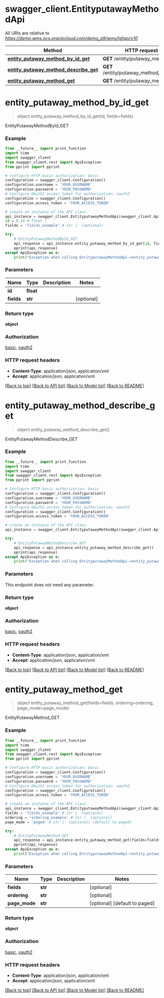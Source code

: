 # swagger_client.EntityputawayMethodApi

All URIs are relative to *https://demo.wms.ocs.oraclecloud.com/demo_a9/wms/lgfapi/v10*

Method | HTTP request | Description
------------- | ------------- | -------------
[**entity_putaway_method_by_id_get**](EntityputawayMethodApi.md#entity_putaway_method_by_id_get) | **GET** /entity/putaway_method/{id} | EntityPutawayMethodById_GET
[**entity_putaway_method_describe_get**](EntityputawayMethodApi.md#entity_putaway_method_describe_get) | **GET** /entity/putaway_method/describe | EntityPutawayMethodDescribe_GET
[**entity_putaway_method_get**](EntityputawayMethodApi.md#entity_putaway_method_get) | **GET** /entity/putaway_method | EntityPutawayMethod_GET


# **entity_putaway_method_by_id_get**
> object entity_putaway_method_by_id_get(id, fields=fields)

EntityPutawayMethodById_GET



### Example
```python
from __future__ import print_function
import time
import swagger_client
from swagger_client.rest import ApiException
from pprint import pprint

# Configure HTTP basic authorization: basic
configuration = swagger_client.Configuration()
configuration.username = 'YOUR_USERNAME'
configuration.password = 'YOUR_PASSWORD'
# Configure OAuth2 access token for authorization: oauth2
configuration = swagger_client.Configuration()
configuration.access_token = 'YOUR_ACCESS_TOKEN'

# create an instance of the API class
api_instance = swagger_client.EntityputawayMethodApi(swagger_client.ApiClient(configuration))
id = 8.14 # float | 
fields = 'fields_example' # str |  (optional)

try:
    # EntityPutawayMethodById_GET
    api_response = api_instance.entity_putaway_method_by_id_get(id, fields=fields)
    pprint(api_response)
except ApiException as e:
    print("Exception when calling EntityputawayMethodApi->entity_putaway_method_by_id_get: %s\n" % e)
```

### Parameters

Name | Type | Description  | Notes
------------- | ------------- | ------------- | -------------
 **id** | **float**|  | 
 **fields** | **str**|  | [optional] 

### Return type

**object**

### Authorization

[basic](../README.md#basic), [oauth2](../README.md#oauth2)

### HTTP request headers

 - **Content-Type**: application/json, application/xml
 - **Accept**: application/json, application/xml

[[Back to top]](#) [[Back to API list]](../README.md#documentation-for-api-endpoints) [[Back to Model list]](../README.md#documentation-for-models) [[Back to README]](../README.md)

# **entity_putaway_method_describe_get**
> object entity_putaway_method_describe_get()

EntityPutawayMethodDescribe_GET



### Example
```python
from __future__ import print_function
import time
import swagger_client
from swagger_client.rest import ApiException
from pprint import pprint

# Configure HTTP basic authorization: basic
configuration = swagger_client.Configuration()
configuration.username = 'YOUR_USERNAME'
configuration.password = 'YOUR_PASSWORD'
# Configure OAuth2 access token for authorization: oauth2
configuration = swagger_client.Configuration()
configuration.access_token = 'YOUR_ACCESS_TOKEN'

# create an instance of the API class
api_instance = swagger_client.EntityputawayMethodApi(swagger_client.ApiClient(configuration))

try:
    # EntityPutawayMethodDescribe_GET
    api_response = api_instance.entity_putaway_method_describe_get()
    pprint(api_response)
except ApiException as e:
    print("Exception when calling EntityputawayMethodApi->entity_putaway_method_describe_get: %s\n" % e)
```

### Parameters
This endpoint does not need any parameter.

### Return type

**object**

### Authorization

[basic](../README.md#basic), [oauth2](../README.md#oauth2)

### HTTP request headers

 - **Content-Type**: application/json, application/xml
 - **Accept**: application/json, application/xml

[[Back to top]](#) [[Back to API list]](../README.md#documentation-for-api-endpoints) [[Back to Model list]](../README.md#documentation-for-models) [[Back to README]](../README.md)

# **entity_putaway_method_get**
> object entity_putaway_method_get(fields=fields, ordering=ordering, page_mode=page_mode)

EntityPutawayMethod_GET



### Example
```python
from __future__ import print_function
import time
import swagger_client
from swagger_client.rest import ApiException
from pprint import pprint

# Configure HTTP basic authorization: basic
configuration = swagger_client.Configuration()
configuration.username = 'YOUR_USERNAME'
configuration.password = 'YOUR_PASSWORD'
# Configure OAuth2 access token for authorization: oauth2
configuration = swagger_client.Configuration()
configuration.access_token = 'YOUR_ACCESS_TOKEN'

# create an instance of the API class
api_instance = swagger_client.EntityputawayMethodApi(swagger_client.ApiClient(configuration))
fields = 'fields_example' # str |  (optional)
ordering = 'ordering_example' # str |  (optional)
page_mode = 'paged' # str |  (optional) (default to paged)

try:
    # EntityPutawayMethod_GET
    api_response = api_instance.entity_putaway_method_get(fields=fields, ordering=ordering, page_mode=page_mode)
    pprint(api_response)
except ApiException as e:
    print("Exception when calling EntityputawayMethodApi->entity_putaway_method_get: %s\n" % e)
```

### Parameters

Name | Type | Description  | Notes
------------- | ------------- | ------------- | -------------
 **fields** | **str**|  | [optional] 
 **ordering** | **str**|  | [optional] 
 **page_mode** | **str**|  | [optional] [default to paged]

### Return type

**object**

### Authorization

[basic](../README.md#basic), [oauth2](../README.md#oauth2)

### HTTP request headers

 - **Content-Type**: application/json, application/xml
 - **Accept**: application/json, application/xml

[[Back to top]](#) [[Back to API list]](../README.md#documentation-for-api-endpoints) [[Back to Model list]](../README.md#documentation-for-models) [[Back to README]](../README.md)

